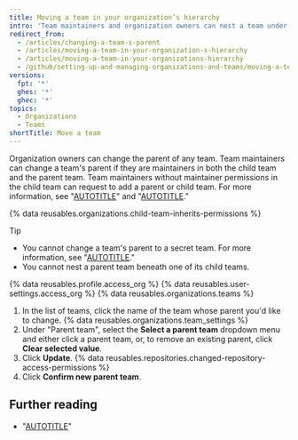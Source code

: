 ```yaml
---
title: Moving a team in your organization’s hierarchy
intro: 'Team maintainers and organization owners can nest a team under a parent team, or change or remove a nested team''s parent.'
redirect_from:
  - /articles/changing-a-team-s-parent
  - /articles/moving-a-team-in-your-organization-s-hierarchy
  - /articles/moving-a-team-in-your-organizations-hierarchy
  - /github/setting-up-and-managing-organizations-and-teams/moving-a-team-in-your-organizations-hierarchy
versions:
  fpt: '*'
  ghes: '*'
  ghec: '*'
topics:
  - Organizations
  - Teams
shortTitle: Move a team
---
```


Organization owners can change the parent of any team. Team maintainers can change a team's parent if they are maintainers in both the child team and the parent team. Team maintainers without maintainer permissions in the child team can request to add a parent or child team. For more information, see "[AUTOTITLE](/organizations/organizing-members-into-teams/requesting-to-add-or-change-a-parent-team)" and "[AUTOTITLE](/organizations/organizing-members-into-teams/requesting-to-add-a-child-team)."

{% data reusables.organizations.child-team-inherits-permissions %}

> [!TIP]
> * You cannot change a team's parent to a secret team. For more information, see "[AUTOTITLE](/organizations/organizing-members-into-teams/about-teams)."
> * You cannot nest a parent team beneath one of its child teams.

{% data reusables.profile.access_org %}
{% data reusables.user-settings.access_org %}
{% data reusables.organizations.teams %}
1. In the list of teams, click the name of the team whose parent you'd like to change.
{% data reusables.organizations.team_settings %}
1. Under "Parent team", select the **Select a parent team** dropdown menu and either click a parent team, or, to remove an existing parent, click **Clear selected value**.
1. Click **Update**.
{% data reusables.repositories.changed-repository-access-permissions %}
1. Click **Confirm new parent team**.

## Further reading

* "[AUTOTITLE](/organizations/organizing-members-into-teams/about-teams)"
